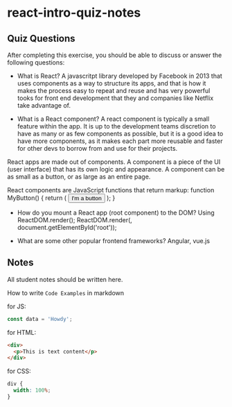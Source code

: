 # react-intro-quiz-notes

## Quiz Questions

After completing this exercise, you should be able to discuss or answer the following questions:

- What is React?
  A javascritpt library developed by Facebook in 2013 that uses components as a way to structure its apps, and that is how it makes the process easy to repeat and reuse and has very powerful tooks for front end development that they and companies like Netflix take advantage of.

- What is a React component?
  A react component is typically a small feature within the app. It is up to the development teams discretion to have as many or as few components as possible, but it is a good idea to have more components, as it makes each part more reusable and faster for other devs to borrow from and use for their projects.

React apps are made out of components. A component is a piece of the UI (user interface) that has its own logic and appearance. A component can be as small as a button, or as large as an entire page.

React components are JavaScript functions that return markup:
function MyButton() {
return (
<button>I'm a button</button>
);
}

- How do you mount a React app (root component) to the DOM?
  Using ReactDOM.render();
  ReactDOM.render(<App />, document.getElementById('root'));

- What are some other popular frontend frameworks?
  Angular, vue.js

## Notes

All student notes should be written here.

How to write `Code Examples` in markdown

for JS:

```javascript
const data = 'Howdy';
```

for HTML:

```html
<div>
  <p>This is text content</p>
</div>
```

for CSS:

```css
div {
  width: 100%;
}
```
